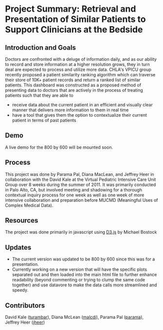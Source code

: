Project Summary: Retrieval and Presentation of Similar Patients to Support Clinicians at the Bedside
===============

Introduction and Goals
----------------------

Doctors are confronted with a deluge of information daily, and as our ability to record and store information at a higher resolution grows, they in turn deal are expected to process and utilize more data. CHLA's VPICU group recently proposed a patient similarity ranking algorithm which can traverse their store of 10K+ patient records and return a ranked list of similar patients. This dashboard was constructed as a proposed method of presenting data to doctors that are actively in the process of treating patients such that they are able to

- receive data about the current patient in an efficient and visually clear manner that delivers more information to them in real time
- have a tool that gives them the option to contextualize their current patient in terms of past patients

Demo
------------
A live demo for the 800 by 600 will be mounted soon.

Process
------------

This project was done by Parama Pal, Diana MacLean, and Jeffrey Heer in collaboration with the David Kale at the Virtual Pediatric Intensive Care Unit Group over 8 weeks during the summer of 2011. It was primarily conducted in Palo Alto, CA, but involved meeting and shadowing for a thorough contextual inquiry process for one week as well as one week of more intensive collaboration and preparation before MUCMD (Meaningful Uses of Complex Medical Data). 

Resources
------------
The project was done primarily in javascript using [D3.js](https://github.com/mbostock/d3/) by Michael Bostock

Updates
------------
- The current version was updated to be 800 by 600 since this was for a presentation. 
- Currently working on a new version that will have the specific plots separated out and then loaded into the main html file to further enhance readability (beyond commenting or trying to clump the same code together) and use datavore to make the data calls more streamlined and speedy. 

Contributors
-------------
David Kale ([turambar](https://github.com/turambar/)), Diana McLean ([malcdi](https://github.com/malcdi)), Parama Pal ([parama](https://github.com/parama/)), Jeffrey Heer ([jheer](https://github.com/jheer/))
